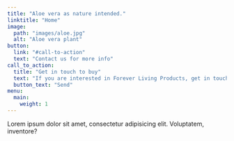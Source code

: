 ```yaml
---
title: "Aloe vera as nature intended."
linktitle: "Home"
image:
  path: "images/aloe.jpg"
  alt: "Aloe vera plant"
button:
  link: "#call-to-action"
  text: "Contact us for more info"
call_to_action:
  title: "Get in touch to buy"
  text: "If you are interested in Forever Living Products, get in touch to order"
  button_text: "Send"
menu:
  main:
    weight: 1
---
```


Lorem ipsum dolor sit amet, consectetur
adipisicing elit. Voluptatem, inventore?
